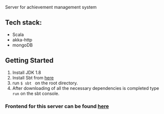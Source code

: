 Server for achievement management system
 
## Tech stack:
 * Scala
 * akka-http
 * mongoDB

## Getting Started
1. Install JDK 1.8
2. Install Sbt from [here](https://www.scala-sbt.org/)
3. run ```$ sbt ``` on the root directory.
4. After downloading of all the necessary dependencies is completed type ```run``` on the sbt console.




### Frontend for this server can be found [here](https://github.com/BitsPleaseMSI/achievement-ms-frontend)


